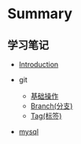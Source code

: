 # Summary

## 学习笔记

* [Introduction](README.md)
* git

    * [基础操作](git/Git\(基础操作\).md)
    * [Branch(分支)](git/Branch\(分支\).md)
    * [Tag(标签)](git/Tag\(标签\).md)
    
* [mysql](mysql.md)

